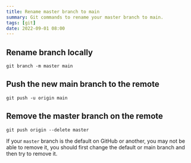 ```yaml
---
title: Rename master branch to main
summary: Git commands to rename your master branch to main.
tags: [git]
date: 2022-09-01 08:00
---
```


## Rename branch locally

```shell
git branch -m master main
```
## Push the new main branch to the remote

```shell
git push -u origin main
```

## Remove the master branch on the remote

```shell
git push origin --delete master
```

If your `master` branch is the default on GitHub or another, you may not be able to remove it, you should first change the default or main branch and then try to remove it.
